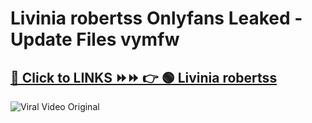 
 # Livinia robertss Onlyfans Leaked - Update Files vymfw

## <h2><a href="https://clipsfans.com/Livinia_robertss&ref=git">🔗 Click to LINKS ⏩⏩ 👉 🟢 Livinia robertss </a></h2>

<a href="https://clipsfans.com/Livinia_robertss&ref=git" rel="nofollow" data-target="animated-image.originalLink"><img src="https://i.ibb.co.com/xMMVF88/686577567.gif" alt="Viral Video Original" style="max-width: 100%; display: inline-block;" data-target="animated-image.originalImage"></a>


